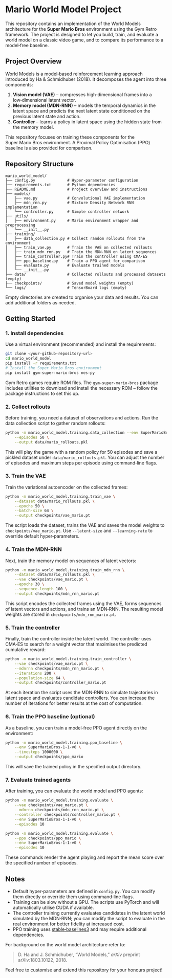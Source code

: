 # Mario World Model Project

This repository contains an implementation of the World Models architecture for the **Super Mario Bros** environment using the Gym Retro framework. The project is designed to let you build, train, and evaluate a world model on a classic video game, and to compare its performance to a model‑free baseline.

## Project Overview

World Models is a model‑based reinforcement learning approach introduced by Ha & Schmidhuber (2018).  It decomposes the agent into three components:

1. **Vision model (VAE)** – compresses high‑dimensional frames into a low‑dimensional latent vector.
2. **Memory model (MDN‑RNN)** – models the temporal dynamics in the latent space and predicts the next latent state conditioned on the previous latent state and action.
3. **Controller** – learns a policy in latent space using the hidden state from the memory model.

This repository focuses on training these components for the Super Mario Bros environment.  A Proximal Policy Optimisation (PPO) baseline is also provided for comparison.

## Repository Structure

```
mario_world_model/
├── config.py              # Hyper‑parameter configuration
├── requirements.txt       # Python dependencies
├── README.md              # Project overview and instructions
├── models/
│   ├── vae.py             # Convolutional VAE implementation
│   ├── mdn_rnn.py         # Mixture Density Network RNN implementation
│   └── controller.py      # Simple controller network
├── utils/
│   ├── environment.py     # Mario environment wrapper and preprocessing
│   └── __init__.py
├── training/
│   ├── data_collection.py # Collect random rollouts from the environment
│   ├── train_vae.py       # Train the VAE on collected rollouts
│   ├── train_mdn_rnn.py   # Train the MDN‑RNN on latent sequences
│   ├── train_controller.py# Train the controller using CMA‑ES
│   ├── ppo_baseline.py    # Train a PPO agent for comparison
│   ├── evaluate.py        # Evaluate trained models
│   └── __init__.py
├── data/                  # Collected rollouts and processed datasets (empty)
├── checkpoints/           # Saved model weights (empty)
└── logs/                  # TensorBoard logs (empty)
```

Empty directories are created to organise your data and results.  You can add additional folders as needed.

## Getting Started

### 1. Install dependencies

Use a virtual environment (recommended) and install the requirements:

```bash
git clone <your-github-repository-url>
cd mario_world_model
pip install -r requirements.txt
# Install the Super Mario Bros environment
pip install gym-super-mario-bros nes-py
```

Gym Retro games require ROM files.  The `gym-super-mario-bros` package includes utilities to download and install the necessary ROM – follow the package instructions to set this up.

### 2. Collect rollouts

Before training, you need a dataset of observations and actions.  Run the data collection script to gather random rollouts:

```bash
python -m mario_world_model.training.data_collection --env SuperMarioBros-1-1-v0 \
    --episodes 50 \
    --output data/mario_rollouts.pkl
```

This will play the game with a random policy for 50 episodes and save a pickled dataset under `data/mario_rollouts.pkl`.  You can adjust the number of episodes and maximum steps per episode using command‑line flags.

### 3. Train the VAE

Train the variational autoencoder on the collected frames:

```bash
python -m mario_world_model.training.train_vae \
    --dataset data/mario_rollouts.pkl \
    --epochs 50 \
    --batch-size 64 \
    --output checkpoints/vae_mario.pt
```

The script loads the dataset, trains the VAE and saves the model weights to `checkpoints/vae_mario.pt`.  Use `--latent-size` and `--learning-rate` to override default hyper‑parameters.

### 4. Train the MDN‑RNN

Next, train the memory model on sequences of latent vectors:

```bash
python -m mario_world_model.training.train_mdn_rnn \
    --dataset data/mario_rollouts.pkl \
    --vae checkpoints/vae_mario.pt \
    --epochs 30 \
    --sequence-length 100 \
    --output checkpoints/mdn_rnn_mario.pt
```

This script encodes the collected frames using the VAE, forms sequences of latent vectors and actions, and trains an MDN‑RNN.  The resulting model weights are stored in `checkpoints/mdn_rnn_mario.pt`.

### 5. Train the controller

Finally, train the controller inside the latent world.  The controller uses CMA‑ES to search for a weight vector that maximises the predicted cumulative reward:

```bash
python -m mario_world_model.training.train_controller \
    --vae checkpoints/vae_mario.pt \
    --mdnrnn checkpoints/mdn_rnn_mario.pt \
    --iterations 200 \
    --population-size 64 \
    --output checkpoints/controller_mario.pt
```

At each iteration the script uses the MDN‑RNN to simulate trajectories in latent space and evaluates candidate controllers.  You can increase the number of iterations for better results at the cost of computation.

### 6. Train the PPO baseline (optional)

As a baseline, you can train a model‑free PPO agent directly on the environment:

```bash
python -m mario_world_model.training.ppo_baseline \
    --env SuperMarioBros-1-1-v0 \
    --timesteps 1000000 \
    --output checkpoints/ppo_mario
```

This will save the trained policy in the specified output directory.

### 7. Evaluate trained agents

After training, you can evaluate the world model and PPO agents:

```bash
python -m mario_world_model.training.evaluate \
    --vae checkpoints/vae_mario.pt \
    --mdnrnn checkpoints/mdn_rnn_mario.pt \
    --controller checkpoints/controller_mario.pt \
    --env SuperMarioBros-1-1-v0 \
    --episodes 10

python -m mario_world_model.training.evaluate \
    --ppo checkpoints/ppo_mario \
    --env SuperMarioBros-1-1-v0 \
    --episodes 10
```

These commands render the agent playing and report the mean score over the specified number of episodes.

## Notes

- Default hyper‑parameters are defined in `config.py`.  You can modify them directly or override them using command‑line flags.
- Training can be slow without a GPU.  The scripts use PyTorch and will automatically utilise CUDA if available.
- The controller training currently evaluates candidates in the latent world simulated by the MDN‑RNN; you can modify the script to evaluate in the real environment for better fidelity at increased cost.
- PPO training uses [stable‑baselines3](https://github.com/DLR-RM/stable-baselines3) and may require additional dependencies.

For background on the world model architecture refer to:

> D. Ha and J. Schmidhuber, “World Models,” *arXiv* preprint arXiv:1803.10122, 2018.

Feel free to customise and extend this repository for your honours project!